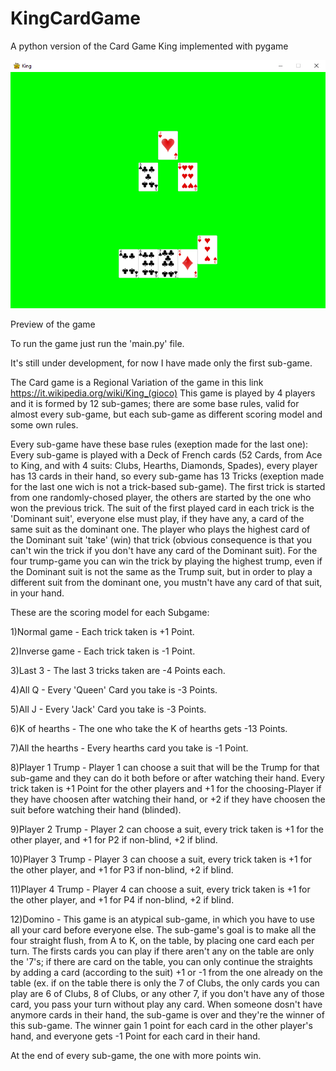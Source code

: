 # KingCardGame
A python version of the Card Game King implemented with pygame

![Preview of the game](/prev.png?raw=true "Map with all the rides")

Preview of the game

To run the game just run the 'main.py' file.

It's still under development, for now I have made only the first sub-game.


The Card game is a Regional Variation of the game in this link https://it.wikipedia.org/wiki/King_(gioco)
This game is played by 4 players and it is formed by 12 sub-games; there are some base rules, valid for almost every sub-game, but each sub-game as different scoring model and some own rules.

Every sub-game have these base rules (exeption made for the last one):
Every sub-game is played with a Deck of French cards (52 Cards, from Ace to King, and with 4 suits: Clubs, Hearths, Diamonds, Spades), every player has 13 cards in their hand, so every sub-game has 13 Tricks (exeption made for the last one wich is not a trick-based sub-game). 
The first trick is started from one randomly-chosed player, the others are started by the one who won the previous trick. The suit of the first played card in each trick is the 'Dominant suit', everyone else must play, if they have any, a card of the same suit as the dominant one. The player who plays the highest card of the Dominant suit 'take' (win) that trick (obvious consequence is that you can't win the trick if you don't have any card of the Dominant suit). For the four trump-game you can win the trick by playing the highest trump, even if the Dominant suit is not the same as the Trump suit, but in order to play a different suit from the dominant one, you mustn't have any card of that suit, in your hand.

These are the scoring model for each Subgame:

1)Normal game - Each trick taken is +1 Point.

2)Inverse game - Each trick taken is -1 Point.

3)Last 3 - The last 3 tricks taken are -4 Points each.

4)All Q - Every 'Queen' Card you take is -3 Points.

5)All J - Every 'Jack' Card you take is -3 Points.

6)K of hearths - The one who take the K of hearths gets -13 Points.

7)All the hearths - Every hearths card you take is -1 Point.

8)Player 1 Trump - Player 1 can choose a suit that will be the Trump for that sub-game and they can do it both before or after watching their hand. Every trick taken is +1 Point for the other players and +1 for the choosing-Player if they have choosen after watching their hand, or +2 if they have choosen the suit before watching their hand (blinded).

9)Player 2 Trump - Player 2 can choose a suit, every trick taken is +1 for the other player, and +1 for P2 if non-blind, +2 if blind.

10)Player 3 Trump - Player 3 can choose a suit, every trick taken is +1 for the other player, and +1 for P3 if non-blind, +2 if blind.

11)Player 4 Trump - Player 4 can choose a suit, every trick taken is +1 for the other player, and +1 for P4 if non-blind, +2 if blind.

12)Domino - This game is an atypical sub-game, in which you have to use all your card before everyone else. The sub-game's goal is to make all the four straight flush, from A 
to K, on the table, by placing one card each per turn. The firsts cards you can play if there aren't any on the table are only the '7's; if there are card on the table, you can only continue the straights by adding a card (according to the suit) +1 or -1 from the one already on the table (ex. if on the table there is only the 7 of Clubs, the only cards you can play are 6 of Clubs, 8 of Clubs, or any other 7, if you don't have any of those card, you pass your turn without play any card. 
When someone dosn't have anymore cards in their hand, the sub-game is over and they're the winner of this sub-game. The winner gain 1 point for each card in the other player's hand, and everyone gets -1 Point for each card in their hand.

At the end of every sub-game, the one with more points win.
